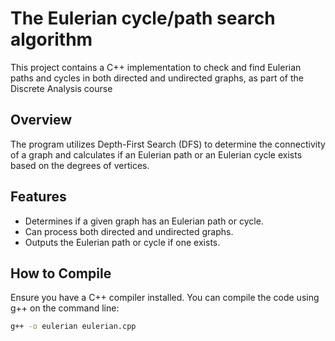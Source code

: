 # The Eulerian cycle/path search algorithm

This project contains a C++ implementation to check and find Eulerian paths and cycles in both directed and undirected graphs, as part of the Discrete Analysis course

## Overview

The program utilizes Depth-First Search (DFS) to determine the connectivity of a graph and calculates if an Eulerian path or an Eulerian cycle exists based on the degrees of vertices.

## Features

- Determines if a given graph has an Eulerian path or cycle.
- Can process both directed and undirected graphs.
- Outputs the Eulerian path or cycle if one exists.

## How to Compile

Ensure you have a C++ compiler installed. You can compile the code using g++ on the command line:

```bash
g++ -o eulerian eulerian.cpp
